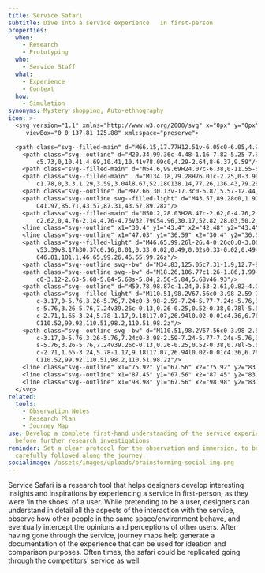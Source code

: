 ```yaml
---
title: Service Safari
subtitle: Dive into a service experience   in first-person
properties:
  when:
    - Research
    - Prototyping
  who:
    - Service Staff
  what:
    - Experience
    - Context
  how:
    - Simulation
synonyms: Mystery shopping, Auto-ethnography
icon: >-
  <svg version="1.1" xmlns="http://www.w3.org/2000/svg" x="0px" y="0px"
  	 viewBox="0 0 137.81 125.88" xml:space="preserve">

  <path class="svg--filled-main" d="M66.15,17.77H12.51v-6.05c0-6.05,4.9-10.95,10.95-10.95H55.2c6.05,0,10.95,4.9,10.95,10.95V17.77z"/>
  	<path class="svg--outline" d="M20.34,99.36c-4.48-1.16-7.82-5.25-7.82-10.08V11.19c0-5.73,4.69-10.41,10.41-10.41h32.81
  		c5.73,0,10.41,4.69,10.41,10.41v78.09c0,4.29-2.64,8-6.37,9.59"/>
  	<path class="svg--filled-main" d="M54.6,99.69H24.07c-6.38,0-11.55-5.17-11.55-11.55v-8.86h53.64v8.86C66.15,94.52,60.98,99.69,54.6,99.69z"/>
  	<path class="svg--filled-main"  d="M134.18,79.28H76.01c-2.25,0-3.96-2.02-3.59-4.24l8.67-52.18c0.29-1.76,1.81-3.04,3.59-3.04h40.82
  		c1.78,0,3.3,1.29,3.59,3.04l8.67,52.18C138.14,77.26,136.43,79.28,134.18,79.28z"/>
  	<path class="svg--outline" d="M92.66,30.13v-17.3c0-6.87,5.57-12.44,12.44-12.44h0c6.87,0,12.44,5.57,12.44,12.44v17.3"/>
  	<path class="svg--outline svg--filled-light" d="M43.57,89.28c0,1.97-1.6,3.57-3.57,3.57c-1.97,0-3.57-1.6-3.57-3.57s1.6-3.57,3.57-3.57
  		C41.97,85.71,43.57,87.31,43.57,89.28z"/>
  	<path class="svg--filled-main" d="M50.2,28.03H28.47c-2.62,0-4.76,2.14-4.76,4.76V48.1c0,2.62,2.14,4.76,4.76,4.76h13.7l7.54,6.27v-6.27h0.49
  		c2.62,0,4.76-2.14,4.76-4.76V32.79C54.96,30.17,52.82,28.03,50.2,28.03z"/>
  	<line class="svg--outline" x1="30.4" y1="43.4" x2="42.48" y2="43.4"/>
  	<line class="svg--outline" x1="47.03" y1="36.59" x2="30.4" y2="36.59"/>
  	<path class="svg--filled-light" d="M46.65,99.26l-26.4-0.26c0,0-3.06-7.64-7.62-9.69l0-0.41V64.04c0-4.12-2.81-7.5-6.24-7.5s-6.24,3.37-6.24,7.5
  		v53.39v8.17h30.37c0.16,0.01,0.33,0.02,0.49,0.02s0.33-0.02,0.49-0.02h0.24l-0.01-0.01c8.39-0.38,15.08-7.28,15.08-15.77
  		C46.81,101.1,46.65,99.26,46.65,99.26z"/>
  	<path class="svg--outline svg--bw" d="M34.83,125.05c7.31-1.9,12.7-8.55,12.7-16.45v-8.53"/>
  	<path class="svg--outline svg--bw" d="M18.26,106.77c1.26-1.86,1.99-4.1,1.99-6.51c0-5.04-3.19-9.32-7.67-10.95l0-0.41V62.89
  		c0-3.12-2.63-5.68-5.84-5.68s-5.84,2.56-5.84,5.68v46.93"/>
  	<path class="svg--outline" d="M59.78,98.87c-1.24,0.53-2.61,0.82-4.04,0.82H22.93c-0.89,0-1.76-0.11-2.59-0.33"/>
  	<path class="svg--filled-light" d="M110.51,98.2V67.56c0-3.98-2.59-7.24-5.77-7.24c-3.17,0-5.76,3.26-5.76,7.24c0-3.98-2.59-7.24-5.77-7.24
  		c-3.17,0-5.76,3.26-5.76,7.24c0-3.98-2.59-7.24-5.77-7.24s-5.76,3.26-5.76,7.24V50.38c0-3.98-2.59-7.24-5.77-7.24
  		s-5.76,3.26-5.76,7.24v39.26c-0.13,0.26-0.25,0.52-0.38,0.78l-5.65-9.31c-2.07-3.4-5.97-4.84-8.68-3.19
  		c-2.71,1.65-3.24,5.78-1.17,9.18l17.07,26.94l0.02-0.01c4.36,6.76,11.94,11.25,20.58,11.25c13.52,0,24.35-10.96,24.35-24.48
  		C110.52,99.92,110.51,98.2,110.51,98.2z"/>
  	<path class="svg--outline svg--bw" d="M110.51,98.2V67.56c0-3.98-2.59-7.24-5.77-7.24c-3.17,0-5.76,3.26-5.76,7.24c0-3.98-2.59-7.24-5.77-7.24
  		c-3.17,0-5.76,3.26-5.76,7.24c0-3.98-2.59-7.24-5.77-7.24s-5.76,3.26-5.76,7.24V50.38c0-3.98-2.59-7.24-5.77-7.24
  		s-5.76,3.26-5.76,7.24v39.26c-0.13,0.26-0.25,0.52-0.38,0.78l-5.65-9.31c-2.07-3.4-5.97-4.84-8.68-3.19
  		c-2.71,1.65-3.24,5.78-1.17,9.18l17.07,26.94l0.02-0.01c4.36,6.76,11.94,11.25,20.58,11.25c13.52,0,24.35-10.96,24.35-24.48
  		C110.52,99.92,110.51,98.2,110.51,98.2z"/>
  	<line class="svg--outline" x1="75.92" y1="67.56" x2="75.92" y2="83.52"/>
  	<line class="svg--outline" x1="87.45" y1="67.56" x2="87.45" y2="83.52"/>
  	<line class="svg--outline" x1="98.98" y1="67.56" x2="98.98" y2="83.52"/>
  </svg>
related:
  tools:
    - Observation Notes
    - Research Plan
    - Journey Map
use: Develop a complete first-hand understanding of the service experience,
  before further research investigations.
reminder: Set a clear protocol for the observation and immersion, to be
  carefully followed along the journey.
socialimage: /assets/images/uploads/brainstorming-social-img.png
---
```

Service Safari is a research tool that helps designers develop interesting insights and inspirations by experiencing a service in first-person, as they were 'in the shoes' of a user. While pretending to be a user, designers can understand in detail all the aspects of the interaction with the service, observe how other people in the same space/environment behave, and eventually intercept the opinions and perceptions of other users. After having gone through the service, journey maps help generate a documentation of the experience that can be used for ideation and comparison purposes. Often times, the safari could be replicated going through the competitors' service as well.
